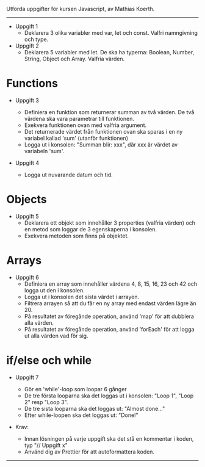 Utförda uppgifter för kursen Javascript, av Mathias Koerth.

-----------------------------------------------------------------------------
* Uppgift 1
  - Deklarera 3 olika variabler med var, let och const. Valfri namngivning och type.
* Uppgift 2
  - Deklarera 5 variabler med let. De ska ha typerna: Boolean, Number, String, Object och Array. Valfria värden.

Functions
=========
* Uppgift 3
  - Definiera en funktion som returnerar summan av två värden. De två värdena ska vara parametrar till funktionen.
  - Exekvera funktionen ovan med valfria argument. 
  - Det returnerade värdet från funktionen ovan ska sparas i en ny variabel kallad 'sum' (utanför funktionen)
  - Logga ut i konsolen: "Summan blir: xxx", där xxx är värdet av variabeln 'sum'.

* Uppgift 4
  - Logga ut nuvarande datum och tid.

Objects
=======
* Uppgift 5
  - Deklarera ett objekt som innehåller 3 properties (valfria värden) och en metod som loggar de 3 egenskaperna i konsolen.
  - Exekvera metoden som finns på objektet.

Arrays
======
* Uppgift 6
  - Definiera en array som innehåller värdena 4, 8, 15, 16, 23 och 42 och logga ut den i konsolen.
  - Logga ut i konsolen det sista värdet i arrayen.
  - Filtrera arrayen så att du får en ny array med endast värden lägre än 20. 
  - På resultatet av föregånde operation, använd 'map' för att dubblera alla värden.
  - På resultatet av föregånde operation, använd 'forEach' för att logga ut alla värden vad för sig.

if/else och while
==============
* Uppgift 7
  - Gör en 'while'-loop som loopar 6 gånger
  - De tre första looparna ska det loggas ut i konsolen: "Loop 1", "Loop 2" resp "Loop 3".
  - De tre sista looparna ska det loggas ut: "Almost done..."
  - Efter while-loopen ska det loggas ut: "Done!"

* Krav: 
  - Innan lösningen på varje uppgift ska det stå en kommentar i koden, typ "// Uppgift x"
  - Använd dig av Prettier för att autoformattera koden.
-----------------------------------------------------------------------------